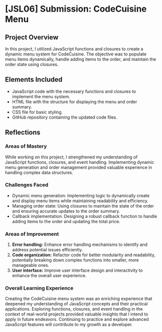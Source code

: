 # [JSL06] Submission: CodeCuisine Menu

## Project Overview
In this project, I utilized JavaScript functions and closures to create a dynamic menu system for CodeCuisine. The objective was to populate menu items dynamically, handle adding items to the order, and maintain the order state using closures. 

## Elements Included
- JavaScript code with the necessary functions and closures to implement the menu system.
- HTML file with the structure for displaying the menu and order summary.
- CSS file for basic styling.
- GitHub repository containing the updated code files.

## Reflections
### Areas of Mastery
While working on this project, I strengthened my understanding of JavaScript functions, closures, and event handling. Implementing dynamic menu generation and order management provided valuable experience in handling complex data structures.

### Challenges Faced
- Dynamic menu generation: Implementing logic to dynamically create and display menu items while maintaining readability and efficiency.
- Managing order state: Using closures to maintain the state of the order and ensuring accurate updates to the order summary.
- Callback implementation: Designing a robust callback function to handle adding items to the order and updating the total price.

### Areas of Improvement
1. **Error handling:** Enhance error handling mechanisms to identify and address potential issues efficiently.
2. **Code organization:** Refactor code for better modularity and readability, potentially breaking down complex functions into smaller, more manageable ones.
3. **User interface:** Improve user interface design and interactivity to enhance the overall user experience.

### Overall Learning Experience
Creating the CodeCuisine menu system was an enriching experience that deepened my understanding of JavaScript concepts and their practical applications. Exploring functions, closures, and event handling in the context of real-world projects provided valuable insights that I intend to apply in future endeavors. Continuing to practice and explore advanced JavaScript features will contribute to my growth as a developer.
